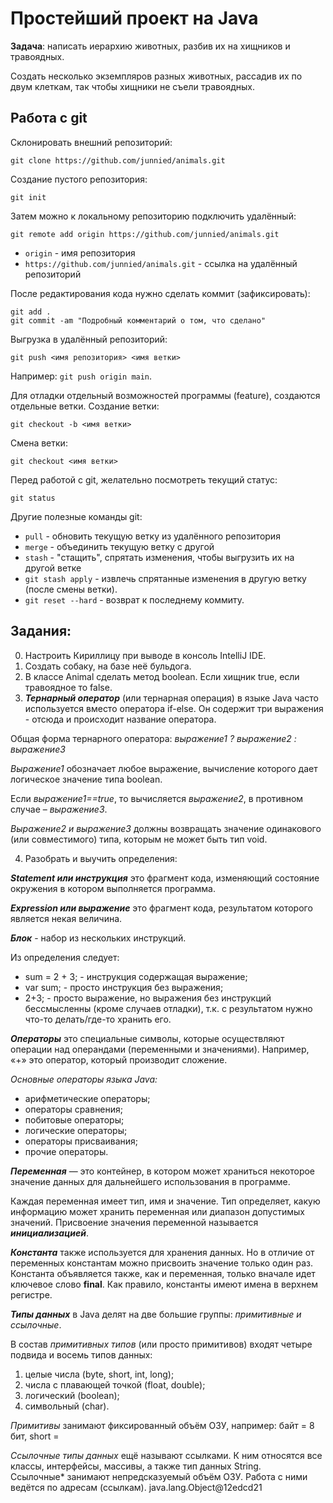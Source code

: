 # Простейший проект на Java

**Задача**: написать иерархию животных, 
разбив их на хищников и травоядных.

Создать несколько экземпляров разных животных,
рассадив их по двум клеткам,
так чтобы хищники не съели травоядных.

## Работа с git

Склонировать внешний репозиторий:
```
git clone https://github.com/junnied/animals.git
```

Создание пустого репозитория:
```
git init
```

Затем можно к локальному репозиторию подключить удалённый:
```
git remote add origin https://github.com/junnied/animals.git
```

* `origin` - имя репозитория
* `https://github.com/junnied/animals.git` - ссылка на удалённый репозиторий

После редактирования кода нужно сделать коммит (зафиксировать):
```
git add . 
git commit -am "Подробный комментарий о том, что сделано"
```

Выгрузка в удалённый репозиторий:
```
git push <имя репозитория> <имя ветки>
```

Например: `git push origin main`.

Для отладки отдельный возможностей программы (feature), создаются отдельные ветки.
Создание ветки:
```
git checkout -b <имя ветки>
```

Смена ветки:
```
git checkout <имя ветки>
```

Перед работой с git, желательно посмотреть текущий статус:
```
git status
```

Другие полезные команды git: 
* `pull` - обновить текущую ветку из удалённого репозитория
* `merge` - объединить текущую ветку с другой
* `stash` - "стащить", спрятать изменения, чтобы выгрузить их на другой ветке
* `git stash apply` - извлечь спрятанные изменения в другую ветку (после смены ветки).
* `git reset --hard` - возврат к последнему коммиту.

## Задания:
0. Настроить Кириллицу при выводе в консоль IntelliJ IDE.
1. Создать собаку, на базе неё бульдога. 
2. В классе Animal cделать метод boolean.
   Если хищник true, если травоядное то false.
3. ***Тернарный оператор*** (или тернарная операция) 
в языке Java часто используется вместо оператора if-else. 
Он содержит три выражения - отсюда и происходит 
название оператора.

Общая форма тернарного оператора:
*выражение1 ? выражение2 : выражение3*

*Выражение1* обозначает любое выражение, вычисление 
которого дает логическое значение типа boolean.

Если *выражение1==true*, то вычисляется *выражение2*, 
в противном случае – *выражение3*.

*Выражение2 и выражение3* должны возвращать значение 
одинакового (или совместимого) типа, которым не может 
быть тип void.

4. Разобрать и выучить определения:

***Statement или инструкция*** это фрагмент кода, 
изменяющий состояние окружения в котором выполняется программа.

***Expression или выражение*** это фрагмент кода, 
результатом которого является некая величина.

***Блок*** - набор из нескольких инструкций.

Из определения следует:
- sum = 2 + 3; - инструкция содержащая выражение;
- var sum; - просто инструкция без выражения;
- 2+3; - просто выражение, но выражения без инструкций 
бессмысленны (кроме случаев отладки), т.к. с результатом 
нужно что-то делать/где-то хранить его.

***Операторы*** это специальные символы, которые осуществляют 
операции над операндами (переменными и значениями). 
Например, «+» это оператор, который производит сложение.

*Основные операторы языка Java:*
- арифметические операторы;
- операторы сравнения;
- побитовые операторы;
- логические операторы;
- операторы присваивания;
- прочие операторы.

***Переменная*** — это контейнер, в котором может храниться 
некоторое значение данных для дальнейшего использования 
в программе. 

Каждая переменная имеет тип, имя и значение. 
Тип определяет, какую информацию может хранить 
переменная или диапазон допустимых значений.
Присвоение значения переменной называется ***инициализацией***.

***Константа*** также используется для хранения данных.
Но в отличие от переменных константам можно 
присвоить значение только один раз.
Константа объявляется также, как и переменная,
только вначале идет ключевое слово **final**.
Как правило, константы имеют имена в верхнем регистре.

***Типы данных*** в Java делят на две большие группы: 
*примитивные и ссылочные*. 

В состав *примитивных типов* (или просто примитивов) 
входят четыре подвида и восемь типов данных:
1) целые числа (byte, short, int, long);
2) числа с плавающей точкой (float, double);
3) логический (boolean);
4) символьный (char).

*Примитивы* занимают фиксированный объём ОЗУ, например: 
байт = 8 бит, short = 

*Ссылочные типы данных* ещё называют ссылками. 
К ним относятся все классы, интерфейсы, массивы, 
а также тип данных String. <br>Ссылочные* занимают непредсказуемый объём ОЗУ. Работа с ними 
ведётся по адресам (ссылкам).
java.lang.Object@12edcd21 